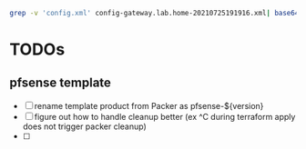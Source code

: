 

```bash
grep -v 'config.xml' config-gateway.lab.home-20210725191916.xml| base64 -d | /usr/local/Cellar/openssl@1.1/1.1.1l_1/bin/openssl enc -d -aes-256-cbc -out out.xml  -salt -md sha256 -pbkdf2
```


# TODOs

## pfsense template
- [ ] rename template product from Packer as pfsense-${version}
- [ ] figure out how to handle cleanup better (ex ^C during terraform apply does not trigger packer cleanup)
- [ ]